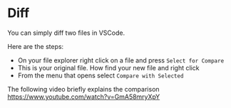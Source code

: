 # Diff 

You can simply diff two files in VSCode. 

Here are the steps:
* On your file explorer right click on a file and press `Select for Compare`
* This is your original file. How find your new file and right click 
* From the menu that opens select `Compare with Selected` 

The following video briefly explains the comparison 
https://www.youtube.com/watch?v=GmA58mryXpY
